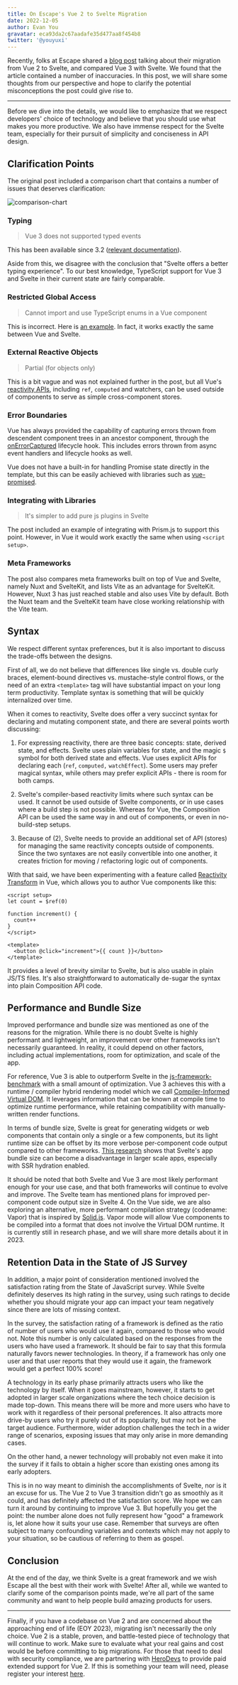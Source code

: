 ```yaml
---
title: On Escape's Vue 2 to Svelte Migration
date: 2022-12-05
author: Evan You
gravatar: eca93da2c67aadafe35d477aa8f454b8
twitter: '@youyuxi'
---
```


Recently, folks at Escape shared a [blog post](https://escape.tech/blog/from-vue2-to-svelte/) talking about their migration from Vue 2 to Svelte, and compared Vue 3 with Svelte. We found that the article contained a number of inaccuracies. In this post, we will share some thoughts from our perspective and hope to clarify the potential misconceptions the post could give rise to.

---

Before we dive into the details, we would like to emphasize that we respect developers' choice of technology and believe that you should use what makes you more productive. We also have immense respect for the Svelte team, especially for their pursuit of simplicity and conciseness in API design.

## Clarification Points

The original post included a comparison chart that contains a number of issues that deserves clarification:

![comparison-chart](/compare.png)

### Typing

> Vue 3 does not supported typed events

This has been available since 3.2 ([relevant documentation](https://vuejs.org/guide/typescript/composition-api.html#typing-component-emits)).

Aside from this, we disagree with the conclusion that "Svelte offers a better typing experience". To our best knowledge, TypeScript support for Vue 3 and Svelte in their current state are fairly comparable.

### Restricted Global Access

> Cannot import and use TypeScript enums in a Vue component

This is incorrect. Here is [an example](https://sfc.vuejs.org/#eNpVjz0OwjAMha9iZWGBZK8qJBZOkaWNDLQiP4pdQKpyd5y0AyxWPsfPz29Vl5T0a0HVqZ5cnhIDIS/pbMPkU8wMK1xjhAK3HD0ctGEk1kwHG3qzKWRWgNGn58AoBLA2lR6glB8c/9E17GXjrlRHtZme/JD0TDHIWWtV2P2DrOqgdWpP7q5s1YM5UWcM3VwNM5OO+W7kpfMSePKokfxpzPFNmGWxVXWFmBex3AOJFX5aYhcDMWBYfIve7IZjrWOrrurKF/sKa48=). In fact, it works exactly the same between Vue and Svelte.

### External Reactive Objects

> Partial (for objects only)

This is a bit vague and was not explained further in the post, but all Vue's [reactivity APIs](https://vuejs.org/api/reactivity-core.html), including `ref`, `computed` and watchers, can be used outside of components to serve as simple cross-component stores.

### Error Boundaries

Vue has always provided the capability of capturing errors thrown from descendent component trees in an ancestor component, through the [onErrorCaptured](https://vuejs.org/api/composition-api-lifecycle.html#onerrorcaptured) lifecycle hook. This includes errors thrown from async event handlers and lifecycle hooks as well.

Vue does not have a built-in for handling Promise state directly in the template, but this can be easily achieved with libraries such as [vue-promised](https://github.com/posva/vue-promised).

### Integrating with Libraries

> It's simpler to add pure js plugins in Svelte

The post included an example of integrating with Prism.js to support this point. However, in Vue it would work exactly the same when using `<script setup>`.

### Meta Frameworks

The post also compares meta frameworks built on top of Vue and Svelte, namely Nuxt and SvelteKit, and lists Vite as an advantage for SvelteKit. However, Nuxt 3 has just reached stable and also uses Vite by default. Both the Nuxt team and the SvelteKit team have close working relationship with the Vite team.

## Syntax

We respect different syntax preferences, but it is also important to discuss the trade-offs between the designs.

First of all, we do not believe that differences like single vs. double curly braces, element-bound directives vs. mustache-style control flows, or the need of an extra `<template>` tag will have substantial impact on your long term productivity. Template syntax is something that will be quickly internalized over time.

When it comes to reactivity, Svelte does offer a very succinct syntax for declaring and mutating component state, and there are several points worth discussing:

1. For expressing reactivity, there are three basic concepts: state, derived state, and effects. Svelte uses plain variables for state, and the magic `$` symbol for both derived state and effects. Vue uses explicit APIs for declaring each (`ref`, `computed,` `watchEffect`). Some users may prefer magical syntax, while others may prefer explicit APIs - there is room for both camps.

2. Svelte's compiler-based reactivity limits where such syntax can be used. It cannot be used outside of Svelte components, or in use cases where a build step is not possible. Whereas for Vue, the Composition API can be used the same way in and out of components, or even in no-build-step setups.

3. Because of (2), Svelte needs to provide an additional set of API (stores) for managing the same reactivity concepts outside of components. Since the two syntaxes are not easily convertible into one another, it creates friction for moving / refactoring logic out of components.

With that said, we have been experimenting with a feature called [Reactivity Transform](https://vuejs.org/guide/extras/reactivity-transform.html) in Vue, which allows you to author Vue components like this:

```vue
<script setup>
let count = $ref(0)

function increment() {
  count++
}
</script>

<template>
  <button @click="increment">{{ count }}</button>
</template>
```

It provides a level of brevity similar to Svelte, but is also usable in plain JS/TS files. It's also straightforward to automatically de-sugar the syntax into plain Composition API code.

## Performance and Bundle Size

Improved performance and bundle size was mentioned as one of the reasons for the migration. While there is no doubt Svelte is highly performant and lightweight, an improvement over other frameworks isn't necessarily guaranteed. In reality, it could depend on other factors, including actual implementations, room for optimization, and scale of the app.

For reference, Vue 3 is able to outperform Svelte in the [js-framework-benchmark](https://krausest.github.io/js-framework-benchmark/index.html) with a small amount of optimization. Vue 3 achieves this with a runtime / compiler hybrid rendering model which we call [Compiler-Informed Virtual DOM](https://vuejs.org/guide/extras/rendering-mechanism.html#compiler-informed-virtual-dom). It leverages information that can be known at compile time to optimize runtime performance, while retaining compatibility with manually-written render functions.

In terms of bundle size, Svelte is great for generating widgets or web components that contain only a single or a few components, but its light runtime size can be offset by its more verbose per-component code output compared to other frameworks. [This research](https://github.com/yyx990803/vue-svelte-size-analysis) shows that Svelte's app bundle size can become a disadvantage in larger scale apps, especially with SSR hydration enabled.

It should be noted that both Svelte and Vue 3 are most likely performant enough for your use case, and that both frameworks will continue to evolve and improve. The Svelte team has mentioned plans for improved per-component code output size in Svelte 4. On the Vue side, we are also exploring an alternative, more performant compilation strategy (codename: Vapor) that is inspired by [Solid.js](https://www.solidjs.com/). Vapor mode will allow Vue components to be compiled into a format that does not involve the Virtual DOM runtime. It is currently still in research phase, and we will share more details about it in 2023.

## Retention Data in the State of JS Survey

In addition, a major point of consideration mentioned involved the satisfaction rating from the State of JavaScript survey. While Svelte definitely deserves its high rating in the survey, using such ratings to decide whether you should migrate your app can impact your team negatively since there are lots of missing context.

In the survey, the satisfaction rating of a framework is defined as the ratio of number of users who would use it again, compared to those who would not. Note this number is only calculated based on the responses from the users who have used a framework. It should be fair to say that this formula naturally favors newer technologies. In theory, if a framework has only one user and that user reports that they would use it again, the framework would get a perfect 100% score!

A technology in its early phase primarily attracts users who like the technology by itself. When it goes mainstream, however, it starts to get adopted in larger scale organizations where the tech choice decision is made top-down. This means there will be more and more users who have to work with it regardless of their personal preferences. It also attracts more drive-by users who try it purely out of its popularity, but may not be the target audience. Furthermore, wider adoption challenges the tech in a wider range of scenarios, exposing issues that may only arise in more demanding cases.

On the other hand, a newer technology will probably not even make it into the survey if it fails to obtain a higher score than existing ones among its early adopters.

This is in no way meant to diminish the accomplishments of Svelte, nor is it an excuse for us. The Vue 2 to Vue 3 transition didn't go as smoothly as it could, and has definitely affected the satisfaction score. We hope we can turn it around by continuing to improve Vue 3. But hopefully you get the point: the number alone does not fully represent how "good" a framework is, let alone how it suits your use case. Remember that surveys are often subject to many confounding variables and contexts which may not apply to your situation, so be cautious of referring to them as gospel.

## Conclusion

At the end of the day, we think Svelte is a great framework and we wish Escape all the best with their work with Svelte! After all, while we wanted to clarify some of the comparison points made, we're all part of the same community and want to help people build amazing products for users.

---

Finally, if you have a codebase on Vue 2 and are concerned about the approaching end of life (EOY 2023), migrating isn't necessarily the only choice. Vue 2 is a stable, proven, and battle-tested piece of technology that will continue to work. Make sure to evaluate what your real gains and cost would be before committing to big migrations. For those that need to deal with security compliance, we are partnering with [HeroDevs](https://www.herodevs.com/) to provide paid extended support for Vue 2. If this is something your team will need, please register your interest [here](https://airtable.com/shrj37Zf4ZIfrxFzh).
